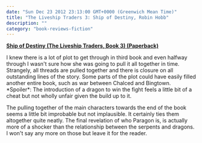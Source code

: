 ```yaml
---
date: "Sun Dec 23 2012 23:13:00 GMT+0000 (Greenwich Mean Time)"
title: "The Liveship Traders 3: Ship of Destiny, Robin Hobb"
description: ""
category: "book-reviews-fiction"
---
```

**[Ship of Destiny (The Liveship Traders, Book 3) (Paperback)](http://www.amazon.co.uk/review/R1N4OS9FUF2AZE/ref=cm_cr_rdp_perm "Ship of Desinty")**

I knew there is a lot of plot to get through in third book and even halfway through I wasn't sure how she was going to pull it all together in time. Strangely, all threads are pulled together and there is closure on all outstanding lines of the story. Some parts of the plot could have easily filled another entire book, such as war between Chalced and Bingtown. \*Spoiler\*: The introduction of a dragon to win the fight feels a little bit of a cheat but not wholly unfair given the build up to it.  
  
The pulling together of the main characters towards the end of the book seems a little bit improbable but not implausible. It certainly ties them altogether quite neatly. The final revelation of who Paragon is, is actually more of a shocker than the relationship between the serpents and dragons. I won't say any more on those but leave it for the reader.
